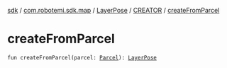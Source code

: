 [sdk](../../../index.md) / [com.robotemi.sdk.map](../../index.md) / [LayerPose](../index.md) / [CREATOR](index.md) / [createFromParcel](./create-from-parcel.md)

# createFromParcel

`fun createFromParcel(parcel: `[`Parcel`](https://developer.android.com/reference/android/os/Parcel.html)`): `[`LayerPose`](../index.md)